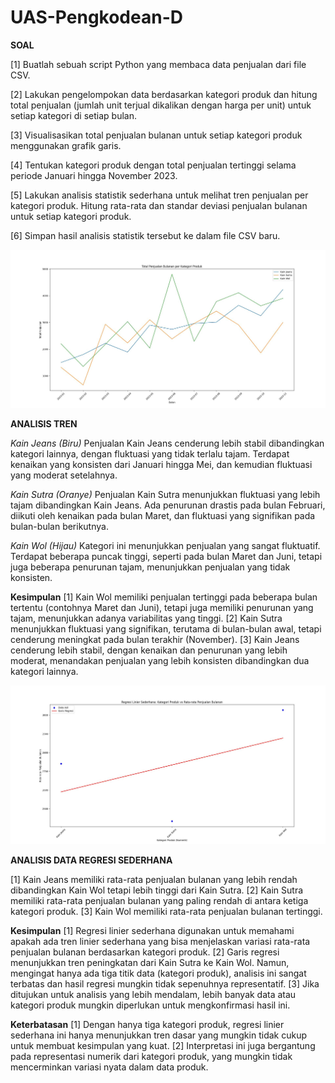 # UAS-Pengkodean-D

**SOAL**

[1] Buatlah sebuah script Python yang membaca data penjualan dari file CSV.

[2] Lakukan pengelompokan data berdasarkan kategori produk dan hitung total penjualan (jumlah unit terjual dikalikan dengan harga per unit) untuk setiap kategori di setiap bulan.

[3] Visualisasikan total penjualan bulanan untuk setiap kategori produk menggunakan grafik garis.

[4] Tentukan kategori produk dengan total penjualan tertinggi selama periode Januari hingga November 2023.

[5] Lakukan analisis statistik sederhana untuk melihat tren penjualan per kategori produk. Hitung rata-rata dan standar deviasi penjualan bulanan untuk setiap kategori produk.

[6] Simpan hasil analisis statistik tersebut ke dalam file CSV baru.

![image](https://github.com/AdindaAurielSafira/TUGASUAS-ADINDAAURIELSAFIRA-AKUNTANSI-284/blob/main/Visualisasi-Total-Penjualan-per-Kategori-Produk.jpeg)

**ANALISIS TREN**

_Kain Jeans (Biru)_
Penjualan Kain Jeans cenderung lebih stabil dibandingkan kategori lainnya, dengan fluktuasi yang tidak terlalu tajam.
Terdapat kenaikan yang konsisten dari Januari hingga Mei, dan kemudian fluktuasi yang moderat setelahnya.

_Kain Sutra (Oranye)_
Penjualan Kain Sutra menunjukkan fluktuasi yang lebih tajam dibandingkan Kain Jeans.
Ada penurunan drastis pada bulan Februari, diikuti oleh kenaikan pada bulan Maret, dan fluktuasi yang signifikan pada bulan-bulan berikutnya.

_Kain Wol (Hijau)_
Kategori ini menunjukkan penjualan yang sangat fluktuatif.
Terdapat beberapa puncak tinggi, seperti pada bulan Maret dan Juni, tetapi juga beberapa penurunan tajam, menunjukkan penjualan yang tidak konsisten.

**Kesimpulan**
[1] Kain Wol memiliki penjualan tertinggi pada beberapa bulan tertentu (contohnya Maret dan Juni), tetapi juga memiliki penurunan yang tajam, menunjukkan adanya variabilitas yang tinggi.
[2] Kain Sutra menunjukkan fluktuasi yang signifikan, terutama di bulan-bulan awal, tetapi cenderung meningkat pada bulan terakhir (November).
[3] Kain Jeans cenderung lebih stabil, dengan kenaikan dan penurunan yang lebih moderat, menandakan penjualan yang lebih konsisten dibandingkan dua kategori lainnya.

![image](https://github.com/AdindaAurielSafira/TUGASUAS-ADINDAAURIELSAFIRA-AKUNTANSI-284/blob/main/Visualisasi-Analisis-Data.jpeg)

**ANALISIS DATA REGRESI SEDERHANA**

[1] Kain Jeans memiliki rata-rata penjualan bulanan yang lebih rendah dibandingkan Kain Wol tetapi lebih tinggi dari Kain Sutra.
[2] Kain Sutra memiliki rata-rata penjualan bulanan yang paling rendah di antara ketiga kategori produk.
[3] Kain Wol memiliki rata-rata penjualan bulanan tertinggi.

**Kesimpulan**
[1] Regresi linier sederhana digunakan untuk memahami apakah ada tren linier sederhana yang bisa menjelaskan variasi rata-rata penjualan bulanan berdasarkan kategori produk.
[2] Garis regresi menunjukkan tren peningkatan dari Kain Sutra ke Kain Wol. Namun, mengingat hanya ada tiga titik data (kategori produk), analisis ini sangat terbatas dan hasil regresi mungkin tidak sepenuhnya representatif.
[3] Jika ditujukan untuk analisis yang lebih mendalam, lebih banyak data atau kategori produk mungkin diperlukan untuk mengkonfirmasi hasil ini.

**Keterbatasan**
[1] Dengan hanya tiga kategori produk, regresi linier sederhana ini hanya menunjukkan tren dasar yang mungkin tidak cukup untuk membuat kesimpulan yang kuat.
[2] Interpretasi ini juga bergantung pada representasi numerik dari kategori produk, yang mungkin tidak mencerminkan variasi nyata dalam data produk.


